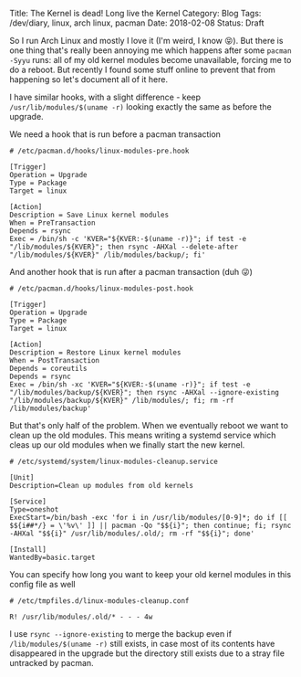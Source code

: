Title: The Kernel is dead! Long live the Kernel
Category: Blog
Tags: /dev/diary, linux, arch linux, pacman
Date: 2018-02-08
Status: Draft 


So I run Arch Linux and mostly I love it (I'm weird, I know 😝). But there is one thing that's really been annoying me which happens after some `pacman -Syyu` runs: all of my old kernel modules become unavailable, forcing me to do a reboot. But recently I found some stuff online to prevent that from happening so let's document all of it here.

I have similar hooks, with a slight difference - keep `/usr/lib/modules/$(uname -r)` looking exactly the same as before the upgrade.

We need a hook that is run before a pacman transaction

```
# /etc/pacman.d/hooks/linux-modules-pre.hook

[Trigger]
Operation = Upgrade
Type = Package
Target = linux

[Action]
Description = Save Linux kernel modules
When = PreTransaction
Depends = rsync
Exec = /bin/sh -c 'KVER="${KVER:-$(uname -r)}"; if test -e "/lib/modules/${KVER}"; then rsync -AHXal --delete-after "/lib/modules/${KVER}" /lib/modules/backup/; fi'
```

And another hook that is run after a pacman transaction (duh 😜)

```
# /etc/pacman.d/hooks/linux-modules-post.hook

[Trigger]
Operation = Upgrade
Type = Package
Target = linux

[Action]
Description = Restore Linux kernel modules
When = PostTransaction
Depends = coreutils
Depends = rsync
Exec = /bin/sh -xc 'KVER="${KVER:-$(uname -r)}"; if test -e "/lib/modules/backup/${KVER}"; then rsync -AHXal --ignore-existing "/lib/modules/backup/${KVER}" /lib/modules/; fi; rm -rf /lib/modules/backup'
```

But that's only half of the problem. When we eventually reboot we want to clean up the old modules. This means writing a systemd service which cleas up our old modules when we finally start the new kernel.

```
# /etc/systemd/system/linux-modules-cleanup.service

[Unit]
Description=Clean up modules from old kernels

[Service]
Type=oneshot
ExecStart=/bin/bash -exc 'for i in /usr/lib/modules/[0-9]*; do if [[ $${i##*/} = \'%v\' ]] || pacman -Qo "$${i}"; then continue; fi; rsync -AHXal "$${i}" /usr/lib/modules/.old/; rm -rf "$${i}"; done'

[Install]
WantedBy=basic.target
```

You can specify how long you want to keep your old kernel modules in this config file as well

```
# /etc/tmpfiles.d/linux-modules-cleanup.conf

R! /usr/lib/modules/.old/* - - - 4w    
```


I use `rsync --ignore-existing` to merge the backup even if `/lib/modules/$(uname -r)` still exists, in case most of its contents have disappeared in the upgrade but the directory still exists due to a stray file untracked by pacman.

